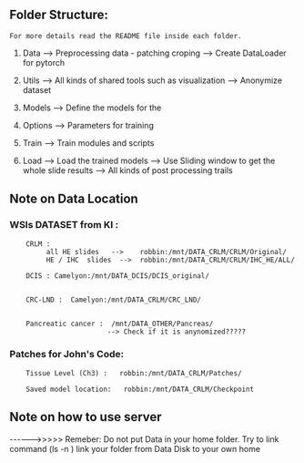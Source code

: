 ## Folder Structure:
	For more details read the README file inside each folder.

1. Data 
	-->  Preprocessing data - patching croping
	-->  Create DataLoader for pytorch

2. Utils
	-->  All kinds of shared tools such as visualization
	-->  Anonymize dataset

3. Models
	--> Define the models for the 

4. Options
	-->  Parameters for training
	

5. Train
	-->   Train modules and scripts


6. Load
	-->  Load the trained models
	-->  Use Sliding window to get the whole slide results
	-->  All kinds of post processing trails


## Note on Data Location
	
### WSIs  DATASET from KI :
		CRLM :  
			 all HE slides   -->    robbin:/mnt/DATA_CRLM/CRLM/Original/
			 HE / IHC  slides  -->  robbin:/mnt/DATA_CRLM/CRLM/IHC_HE/ALL/

		DCIS : Camelyon:/mnt/DATA_DCIS/DCIS_original/


		CRC-LND :  Camelyon:/mnt/DATA_CRLM/CRC_LND/


		Pancreatic cancer :  /mnt/DATA_OTHER/Pancreas/  
							--> Check if it is anynomized?????

### Patches for John's Code:
		Tissue Level (Ch3) :   robbin:/mnt/DATA_CRLM/Patches/

		Saved model location:   robbin:/mnt/DATA_CRLM/Checkpoint




## Note on how to use server

------>>>>> Remeber: Do not put Data in your home folder.
					 Try to link command (ls -n ) link your folder from Data Disk  to your own home
